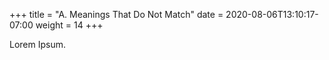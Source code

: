 +++
title = "A. Meanings That Do Not Match"
date =  2020-08-06T13:10:17-07:00
weight = 14
+++

Lorem Ipsum.